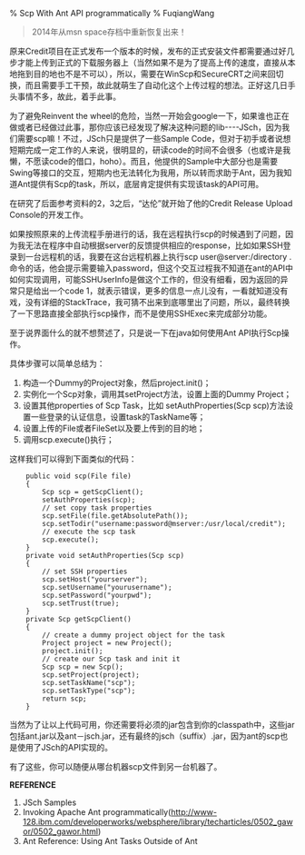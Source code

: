 % Scp With Ant API programmatically
% FuqiangWang

> 2014年从msn space存档中重新恢复出来！

原来Credit项目在正式发布一个版本的时候，发布的正式安装文件都需要通过好几步才能上传到正式的下载服务器上（当然如果不是为了提高上传的速度，直接从本地拖到目的地也不是不可以），所以，需要在WinScp和SecureCRT之间来回切换，而且需要手工干预，故此就萌生了自动化这个上传过程的想法。正好这几日手头事情不多，故此，着手此事。
    
为了避免Reinvent the wheel的危险，当然一开始会google一下，如果谁也正在做或者已经做过此事，那你应该已经发现了解决这种问题的lib----JSch，因为我们需要scp嘛！不过，JSch只是提供了一些Sample Code，但对于初手或者说想短期完成一定工作的人来说，很明显的，研读code的时间不会很多（也或许是我懒，不愿读code的借口，hoho）。而且，他提供的Sample中大部分也是需要Swing等接口的交互，短期内也无法转化为我用，所以转而求助于Ant，因为我知道Ant提供有Scp的task，所以，底层肯定提供有实现该task的API可用。

在研究了后面参考资料的2，3之后，“达伦”就开始了他的Credit Release Upload Console的开发工作。

如果按照原来的上传流程手册进行的话，我在远程执行scp的时候遇到了问题，因为我无法在程序中自动根据server的反馈提供相应的response，比如如果SSH登录到一台远程机的话，我要在这台远程机器上执行scp user@server:/directory . 命令的话，他会提示需要输入password，但这个交互过程我不知道在ant的API中如何实现调用，可能SSHUserInfo是做这个工作的，但没有细看，因为返回的异常只是给出一个code 1，就表示错误，更多的信息一点儿没有，一看就知道没有戏，没有详细的StackTrace，我可猜不出来到底哪里出了问题，所以，最终转换了一下思路直接全部执行scp操作，而不是使用SSHExec来完成部分功能。

至于说界面什么的就不想赘述了，只是说一下在java如何使用Ant API执行Scp操作。

具体步骤可以简单总结为：

1. 构造一个Dummy的Project对象，然后project.init()；
2. 实例化一个Scp对象，调用其setProject方法，设置上面的Dummy Project；
3. 设置其他properties of Scp Task，比如 setAuthProperties(Scp scp)方法设置一些登录的认证信息，设置task的TaskName等；
4. 设置上传的File或者FileSet以及要上传到的目的地；
5. 调用scp.execute()执行；

这样我们可以得到下面类似的代码：


~~~~~~~ {.java}
	public void scp(File file) 
    { 
        Scp scp = getScpClient(); 
        setAuthProperties(scp); 
        // set copy task properties 
        scp.setFile(file.getAbsolutePath()); 
        scp.setTodir("username:password@mserver:/usr/local/credit"); 
        // execute the scp task 
        scp.execute(); 
    } 
    private void setAuthProperties(Scp scp) 
    { 
        // set SSH properties 
        scp.setHost("yourserver"); 
        scp.setUsername("yourusername"); 
        scp.setPassword("yourpwd"); 
        scp.setTrust(true); 
    } 
    private Scp getScpClient() 
    { 
        // create a dummy project object for the task 
        Project project = new Project(); 
        project.init(); 
        // create our Scp task and init it 
        Scp scp = new Scp(); 
        scp.setProject(project); 
        scp.setTaskName("scp"); 
        scp.setTaskType("scp"); 
        return scp; 
    }
~~~~~~~

当然为了让以上代码可用，你还需要将必须的jar包含到你的classpath中，这些jar包括ant.jar以及ant－jsch.jar，还有最终的jsch（suffix）.jar，因为ant的scp也是使用了JSch的API实现的。

有了这些，你可以随便从哪台机器scp文件到另一台机器了。


**REFERENCE**

1. JSch Samples
2. Invoking Apache Ant programmatically(http://www-128.ibm.com/developerworks/websphere/library/techarticles/0502_gawor/0502_gawor.html)
3. Ant Reference: Using Ant Tasks Outside of Ant
